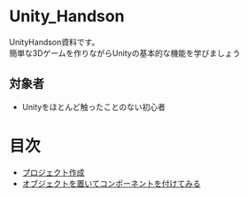 # Unity_Handson
UnityHandson資料です。  
簡単な3Dゲームを作りながらUnityの基本的な機能を学びましょう

## 対象者
- Unityをほとんど触ったことのない初心者

# 目次

- [プロジェクト作成](https://github.com/Naja-Naja/Unity_Handson/blob/main/Handson/CreateProject.md)  
- [オブジェクトを置いてコンポーネントを付けてみる](https://github.com/Naja-Naja/Unity_Handson/blob/main/Handson/chapter2.md)  
